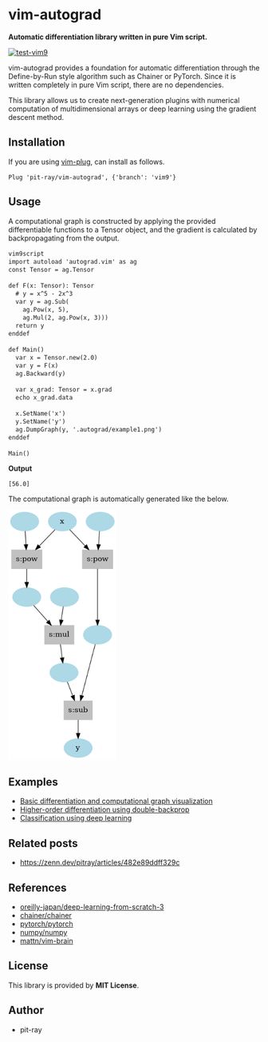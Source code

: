 # vim-autograd
**Automatic differentiation library written in pure Vim script.**

[![test-vim9](https://github.com/pit-ray/vim-autograd/actions/workflows/test-vim9.yml/badge.svg?branch=vim9)](https://github.com/pit-ray/vim-autograd/actions/workflows/test-vim9.yml)

vim-autograd provides a foundation for automatic differentiation through the Define-by-Run style algorithm such as Chainer or PyTorch. Since it is written completely in pure Vim script, there are no dependencies.

This library allows us to create next-generation plugins with numerical computation of multidimensional arrays or deep learning using the gradient descent method.


## Installation
If you are using [vim-plug](https://github.com/junegunn/vim-plug), can install as follows.

```vim
Plug 'pit-ray/vim-autograd', {'branch': 'vim9'}
```

## Usage

A computational graph is constructed by applying the provided differentiable functions to a Tensor object, and the gradient is calculated by backpropagating from the output.

```vim
vim9script
import autoload 'autograd.vim' as ag
const Tensor = ag.Tensor

def F(x: Tensor): Tensor
  # y = x^5 - 2x^3
  var y = ag.Sub(
    ag.Pow(x, 5),
    ag.Mul(2, ag.Pow(x, 3)))
  return y
enddef

def Main()
  var x = Tensor.new(2.0)
  var y = F(x)
  ag.Backward(y)

  var x_grad: Tensor = x.grad
  echo x_grad.data

  x.SetName('x')
  y.SetName('y')
  ag.DumpGraph(y, '.autograd/example1.png')
enddef

Main()
```

**Output**
```
[56.0]
```

The computational graph is automatically generated like the below.

<img src="examples/images/example1.png" height=500 />

## Examples
- [Basic differentiation and computational graph visualization](examples/README.md#simplest-differentiation)
- [Higher-order differentiation using double-backprop](examples/README.md#higher-order-differentiation)
- [Classification using deep learning](examples/README.md#classification-using-deep-learning)

## Related posts
- https://zenn.dev/pitray/articles/482e89ddff329c

## References
- [oreilly-japan/deep-learning-from-scratch-3](https://github.com/oreilly-japan/deep-learning-from-scratch-3)
- [chainer/chainer](https://github.com/chainer/chainer)
- [pytorch/pytorch](https://github.com/pytorch/pytorch)
- [numpy/numpy](https://github.com/numpy/numpy)
- [mattn/vim-brain](https://github.com/mattn/vim-brain)

## License
This library is provided by **MIT License**.

## Author
- pit-ray
